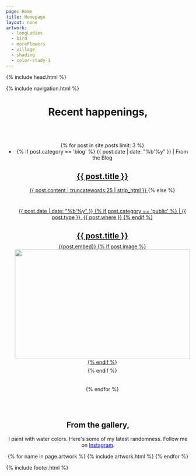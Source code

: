 ```yaml
---
page: Home
title: Homepage
layout: none
artwork:
  - longLadies
  - bird
  - moreFlowers
  - village
  - shading
  - color-study-1
---
```


{% include head.html %}

<body>
  {% include navigation.html %}

  <main style="text-align: center">
    <h1>Recent happenings,</h1>
    <br />
    <br />
    <ul>
      {% for post in site.posts limit: 3 %}
        <li>
          <center>
            {% if post.category == 'blog' %}
              {{ post.date | date: "%b'%y" }} | From the Blog
              <a href="{{post.url}}">
                <h2>{{ post.title }}</h2>
                {{ post.content | truncatewords:25 | strip_html }}
              </a>
            {% else %}
              <a href="{{post.link}}" target='_blank' rel='nofollow' style="display: block; width: 100%; margin: 40px 0; text-align: center;">
                <div>
                  {{ post.date | date: "%b'%y" }}
                  {% if post.category == 'public' %}
                    | {{ post.type }}, {{ post.where }}
                  {% endif %}
                  <h2 style="margin-bottom: 8px">{{ post.title }}</h2>
                </div>
                <div style="position:relative; height: 300px">
                  {{post.embed}}
                  {% if post.image %}
                    <img src="{{post.image}}" style="height: 100%; max-width: 100%;" />
                  {% endif %}
                </div>
              </a>
            {% endif %}
          </center>
          <br />
          <br />
        </li>
      {% endfor %}
    </ul>
    <br><br>
    <!-- art -->
    <section>
      <h1>From the gallery,</h1>
      <p>I paint with water colors. Here's some of my latest randomness. Follow me on <a href='https://www.instagram.com/iamaatoh/' target='_blank' rel='nofollow' style='color: blue; text-decoration: underline;'>Instagram</a>.</p>
      <!-- gallery -->
      <div class='gallery'>
        {% for name in page.artwork %}
          {% include artwork.html %}
        {% endfor %}
      </div>
    </section>
  </main>

  {% include footer.html %}
</body>